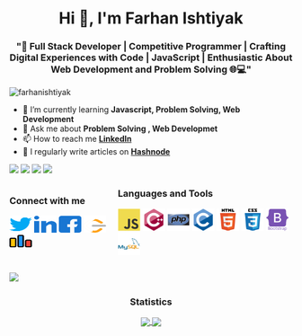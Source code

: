 <h1 align="center">Hi 👋, I'm Farhan Ishtiyak</h1>
<h3 align="center">"🚀 Full Stack Developer | Competitive Programmer | Crafting Digital Experiences with Code | JavaScript | Enthusiastic About Web Development and Problem Solving 🌐💻"</h3>
<p align="left"> <img src="https://komarev.com/ghpvc/?username=farhanishtiyak&label=Profile%20views&color=0e75b6&style=flat" alt="farhanishtiyak" /> </p>

- 🌱 I’m currently learning **Javascript, Problem Solving, Web Development**
- 💬 Ask me about **Problem Solving , Web Developmet**
- 📫 How to reach me **[LinkedIn](https://www.linkedin.com/in/farhanishtiyak/)**
- 📝 I regularly write articles on **[Hashnode](https://hashnode.com/@farhanishtiyak)**

<div> <a href="https://twitter.com/FarhanIshtiyak" target="_blank"><img src="https://img.shields.io/badge/Twitter-1DA1F2?style=for-the-badge&logo=twitter&logoColor=white" target="_blank"></a>
<a href="https://www.linkedin.com/in/farhanishtiyak" target="_blank"><img src="https://img.shields.io/badge/LinkedIn-0077B5?style=for-the-badge&logo=linkedin&logoColor=white" target="_blank"></a>
<a href="https://github.com/farhanishtiyak" target="_blank"><img src="https://img.shields.io/badge/GitHub-100000?style=for-the-badge&logo=github&logoColor=white" target="_blank"></a>
<a href = "mailto:farhanishtiyaksezar@gmail.com"><img src="https://img.shields.io/badge/-Gmail-%23333?style=for-the-badge&logo=gmail&logoColor=white" target="_blank"></a>
</div>

<div style="display: flex; justify-content: space-between; align-items: center;">
  <div>
    <h3 align="left">Connect with me</h3>
    <p align="left">
      <a href="https://twitter.com/FarhanIshtiyak" target="blank"><img align="center" src="https://raw.githubusercontent.com/teamedwardforever/Readme-Generator/71f25dd8b98329b168142a6b782a107b75eab178/svg/Social/twitter.svg" alt="FarhanIshtiyak" height="30" width="40" /></a>
      <a href="https://linkedin.com/in/farhanishtiyak" target="blank"><img align="center" src="https://raw.githubusercontent.com/teamedwardforever/Readme-Generator/71f25dd8b98329b168142a6b782a107b75eab178/svg/Social/linked-in-alt.svg" alt="farhanishtiyak" height="30" width="40" /></a>
      <a href="https://fb.com/farhan.ishtiyak.92" target="blank"><img align="center" src="https://raw.githubusercontent.com/teamedwardforever/Readme-Generator/71f25dd8b98329b168142a6b782a107b75eab178/svg/Social/facebook.svg" alt="farhan.ishtiyak.92" height="30" width="40" /></a>
      <a href="https://www.leetcode.com/farhanishtiyak" target="blank"><img align="center" src="https://raw.githubusercontent.com/teamedwardforever/Readme-Generator/71f25dd8b98329b168142a6b782a107b75eab178/svg/Social/leet-code.svg" alt="farhanishtiyak" height="30" width="40" /></a>
      <a href="https://codeforces.com/profile/IshtiyakSezar" target="blank"><img align="center" src="https://raw.githubusercontent.com/teamedwardforever/Readme-Generator/71f25dd8b98329b168142a6b782a107b75eab178/svg/Social/codeforces.svg" alt="IshtiyakSezar" height="30" width="40" /></a>
    </p>
  </div>
  <div>
    <h3 align="left">Languages and Tools</h3>
    <p align="left">
      <img src="https://raw.githubusercontent.com/teamedwardforever/Readme-Generator/71f25dd8b98329b168142a6b782a107b75eab178/svg/Skills/Languages/javascript-original.svg" alt="Javascript" width="40" height="40"/>
      <img src="https://raw.githubusercontent.com/teamedwardforever/Readme-Generator/71f25dd8b98329b168142a6b782a107b75eab178/svg/Skills/Languages/cplusplus-original.svg" alt="CPP" width="40" height="40"/>
      <img src="https://raw.githubusercontent.com/teamedwardforever/Readme-Generator/71f25dd8b98329b168142a6b782a107b75eab178/svg/Skills/Languages/php-original.svg" alt="PHP" width="40" height="40"/>
      <img src="https://raw.githubusercontent.com/teamedwardforever/Readme-Generator/71f25dd8b98329b168142a6b782a107b75eab178/svg/Skills/Languages/c-original.svg" alt="C" width="40" height="40"/>
      <img src="https://raw.githubusercontent.com/teamedwardforever/Readme-Generator/71f25dd8b98329b168142a6b782a107b75eab178/svg/Skills/Frontend/html5-original-wordmark.svg" alt="HTML" width="40" height="40"/>
      <img src="https://raw.githubusercontent.com/teamedwardforever/Readme-Generator/71f25dd8b98329b168142a6b782a107b75eab178/svg/Skills/Frontend/css3-original-wordmark.svg" alt="Css" width="40" height="40"/>
      <img src="https://raw.githubusercontent.com/teamedwardforever/Readme-Generator/71f25dd8b98329b168142a6b782a107b75eab178/svg/Skills/Frontend/bootstrap-plain-wordmark.svg" alt="Bootstrap" width="40" height="40"/>
      <img src="https://raw.githubusercontent.com/teamedwardforever/Readme-Generator/71f25dd8b98329b168142a6b782a107b75eab178/svg/Skills/Database/mysql-original-wordmark.svg" alt="Mysql" width="40" height="40"/>
    </p>
  </div>
</div>

<!--
<p><img align="left" src="https://github-readme-stats.vercel.app/api/top-langs?username=farhanishtiyak&show_icons=true&locale=en&layout=compact&theme=2077" alt="farhanishtiyak" /></p>

<p>&nbsp;<img align="center" src="https://github-readme-stats.vercel.app/api?username=farhanishtiyak&show_icons=true&locale=en&theme=2077" alt="farhanishtiyak" /></p>

-->
<img src="https://user-images.githubusercontent.com/73097560/115834477-dbab4500-a447-11eb-908a-139a6edaec5c.gif"><h3 align="center">Statistics</h3>
<div align="center">
<a href="https://github.com/farhanishtiyak">
<img align="center" src="http://github-profile-summary-cards.vercel.app/api/cards/stats?username=farhanishtiyak&theme=2077" height="180em" />
<!--
<img align="center" src="http://github-profile-summary-cards.vercel.app/api/cards/most-commit-language?username=farhanishtiyak&theme=2077" height="180em" />
-->
<img align="center" src="http://github-profile-summary-cards.vercel.app/api/cards/repos-per-language?username=farhanishtiyak&theme=2077" height="180em" />

<!--
<img align="center" src="http://github-profile-summary-cards.vercel.app/api/cards/productive-time?username=farhanishtiyak&theme=2077" height="180em" />
-->
<!--
<img align="center" src="http://github-profile-summary-cards.vercel.app/api/cards/profile-details?username=farhanishtiyak&theme=2077" height="180em" />
</div>
<img src="https://user-images.githubusercontent.com/73097560/115834477-dbab4500-a447-11eb-908a-139a6edaec5c.gif"><h2 align="left">⚡Activity Graph:</h2>
<img align="center" src="https://github-readme-activity-graph.vercel.app/graph?username=farhanishtiyak&theme=redical"/>
-->
